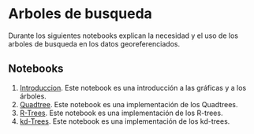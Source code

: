 # Arboles de busqueda 

Durante los siguientes notebooks explican la necesidad y el uso de los arboles de busqueda en los datos georeferenciados.

## Notebooks

1. [Introduccion](./Intro_arboles.html). Este notebook es una introducción a las gráficas y a los árboles.
2. [Quadtree](./Quadtree.html ). Este notebook es una implementación de los Quadtrees.
3. [R-Trees](./R-tree.html). Este notebook es una implementación de los R-trees.
4. [kd-Trees](./kd-Tree.html ). Este notebook es una implementación de los kd-trees.

